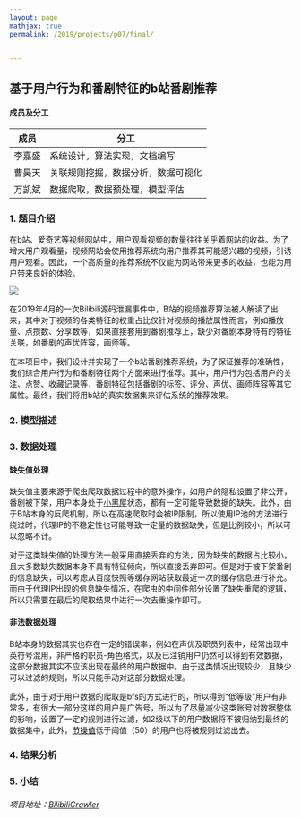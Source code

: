 ```yaml
---
layout: page
mathjax: true
permalink: /2019/projects/p07/final/


---
```


## 基于用户行为和番剧特征的b站番剧推荐

#### 成员及分工

| 成员   | 分工                               |
| ------ | ---------------------------------- |
| 李嘉盛 | 系统设计，算法实现，文档编写       |
| 曹昊天 | 关联规则挖掘，数据分析，数据可视化 |
| 万凯斌 | 数据爬取，数据预处理，模型评估     |



### 1. 题目介绍

在b站、爱奇艺等视频网站中，用户观看视频的数量往往关乎着网站的收益。为了增大用户观看量，视频网站会使用推荐系统向用户推荐其可能感兴趣的视频，引诱用户观看。因此，一个高质量的推荐系统不仅能为网站带来更多的收益，也能为用户带来良好的体验。

![](https://ws1.sinaimg.cn/large/005J7jqOly1g5nx5epfstj30qu0a1q3l.jpg)

在2019年4月的一次Bilibili源码泄漏事件中，B站的视频推荐算法被人解读了出来，其中对于视频的各类特征的权重占比仅针对视频的播放属性而言，例如播放量、点攒数、分享数等，如果直接套用到番剧推荐上，缺少对番剧本身特有的特征关联，如番剧的声优阵容，画师等。

在本项目中，我们设计并实现了一个b站番剧推荐系统，为了保证推荐的准确性，我们综合用户行为和番剧特征两个方面来进行推荐。其中，用户行为包括用户的关注、点赞、收藏记录等，番剧特征包括番剧的标签、评分、声优、画师阵容等其它属性。最终，我们将用b站的真实数据集来评估系统的推荐效果。



### 2. 模型描述



### 3. 数据处理

#### 缺失值处理

缺失值主要来源于爬虫爬取数据过程中的意外操作，如用户的隐私设置了非公开，番剧被下架，用户本身处于[小黑屋](https://www.bilibili.com/blackboard/blackroomrule_v16.html)状态，都有一定可能导致数据的缺失。此外，由于B站本身的反爬机制，所以在高速爬取时会被IP限制，所以使用IP池的方法进行绕过时，代理IP的不稳定性也可能导致一定量的数据缺失，但是比例较小，所以可以忽略不计。

对于这类缺失值的处理方法一般采用直接丢弃的方法，因为缺失的数据占比较小，且大多数缺失数据本身不具有特征倾向，所以直接丢弃即可。但是对于被下架番剧的信息缺失，可以考虑从百度快照等缓存网站获取最近一次的缓存信息进行补充。而由于代理IP出现的信息缺失情况，在爬虫的中间件部分设置了缺失重爬的逻辑，所以只需要在最后的爬取结果中进行一次去重操作即可。



#### 非法数据处理

B站本身的数据其实也存在一定的错误率，例如在声优及职员列表中，经常出现中英符号混用，非严格的职员-角色格式，以及已注销用户仍然可以得到有效数据，这部分数据其实不应该出现在最终的用户数据中。由于这类情况出现较少，且缺少可以过滤的规则，所以只能手动对这部分数据处理。

此外，由于对于用户数据的爬取是bfs的方式进行的，所以得到“低等级”用户有非常多，有很大一部分这样的用户是广告号，所以为了尽量减少这类账号对数据整体的影响，设置了一定的规则进行过滤，如2级以下的用户数据将不被归纳到最终的数据集中，此外，[节操值](https://www.bilibili.com/blackboard/help.html#%E8%8A%82%E6%93%8D%E7%9B%B8%E5%85%B3?id=b177a87e1e714e2ea734f8a64f4e1da2)低于阈值（50）的用户也将被规则过滤出去。



### 4. 结果分析



### 5. 小结



###### 项目地址：[BilibiliCrawler](https://github.com/crazywkb/BilibiliCrawler)